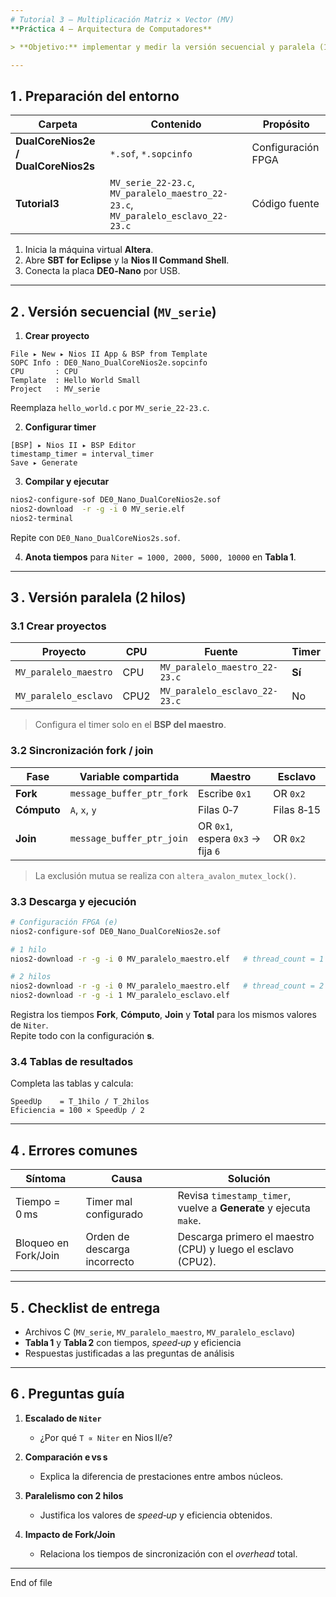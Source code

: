 ```yaml
---
# Tutorial 3 – Multiplicación Matriz × Vector (MV)  
**Práctica 4 – Arquitectura de Computadores**

> **Objetivo:** implementar y medir la versión secuencial y paralela (1 hilo y 2 hilos) del algoritmo `y = A × x` en los multiprocesadores **DualCore Nios II/e** y **DualCore Nios II/s**, calcular *speed‑up* y eficiencia, y analizar los resultados.

---
```


## 1 . Preparación del entorno

| Carpeta | Contenido | Propósito |
|---------|-----------|-----------|
| **DualCoreNios2e / DualCoreNios2s** | `*.sof`, `*.sopcinfo` | Configuración FPGA |
| **Tutorial3** | `MV_serie_22-23.c`, `MV_paralelo_maestro_22-23.c`, `MV_paralelo_esclavo_22-23.c` | Código fuente |

1. Inicia la máquina virtual **Altera**.  
2. Abre **SBT for Eclipse** y la **Nios II Command Shell**.  
3. Conecta la placa **DE0‑Nano** por USB.

---

## 2 . Versión secuencial (`MV_serie`)

1. **Crear proyecto**

```text
File ▸ New ▸ Nios II App & BSP from Template
SOPC Info : DE0_Nano_DualCoreNios2e.sopcinfo
CPU       : CPU
Template  : Hello World Small
Project   : MV_serie
```
Reemplaza `hello_world.c` por `MV_serie_22-23.c`.

2. **Configurar timer**

```text
[BSP] ▸ Nios II ▸ BSP Editor
timestamp_timer = interval_timer
Save ▸ Generate
```

3. **Compilar y ejecutar**

```bash
nios2-configure-sof DE0_Nano_DualCoreNios2e.sof
nios2-download  -r -g -i 0 MV_serie.elf
nios2-terminal
```

Repite con `DE0_Nano_DualCoreNios2s.sof`.

4. **Anota tiempos** para `Niter = 1000, 2000, 5000, 10000` en **Tabla 1**.

---

## 3 . Versión paralela (2 hilos)

### 3.1 Crear proyectos

| Proyecto | CPU | Fuente | Timer |
|----------|-----|--------|-------|
| `MV_paralelo_maestro` | CPU  | `MV_paralelo_maestro_22-23.c` | **Sí** |
| `MV_paralelo_esclavo` | CPU2 | `MV_paralelo_esclavo_22-23.c` | No |

> Configura el timer solo en el **BSP del maestro**.

### 3.2 Sincronización fork / join

| Fase  | Variable compartida | Maestro | Esclavo |
|-------|---------------------|---------|---------|
| **Fork**  | `message_buffer_ptr_fork` | Escribe `0x1` | OR `0x2` |
| **Cómputo** | `A`, `x`, `y`           | Filas 0‑7 | Filas 8‑15 |
| **Join**  | `message_buffer_ptr_join` | OR `0x1`, espera `0x3` → fija `6` | OR `0x2` |

> La exclusión mutua se realiza con `altera_avalon_mutex_lock()`.

### 3.3 Descarga y ejecución

```bash
# Configuración FPGA (e)
nios2-configure-sof DE0_Nano_DualCoreNios2e.sof

# 1 hilo
nios2-download -r -g -i 0 MV_paralelo_maestro.elf   # thread_count = 1

# 2 hilos
nios2-download -r -g -i 0 MV_paralelo_maestro.elf   # thread_count = 2
nios2-download -r -g -i 1 MV_paralelo_esclavo.elf
```

Registra los tiempos **Fork**, **Cómputo**, **Join** y **Total** para los mismos valores de `Niter`.  
Repite todo con la configuración **s**.

### 3.4 Tablas de resultados

Completa las tablas y calcula:

```text
SpeedUp    = T_1hilo / T_2hilos
Eficiencia = 100 × SpeedUp / 2
```

---

## 4 . Errores comunes

| Síntoma | Causa | Solución |
|---------|-------|----------|
| Tiempo = 0 ms | Timer mal configurado | Revisa `timestamp_timer`, vuelve a **Generate** y ejecuta `make`. |
| Bloqueo en Fork/Join | Orden de descarga incorrecto | Descarga primero el maestro (CPU) y luego el esclavo (CPU2). |

---

## 5 . Checklist de entrega

- Archivos C (`MV_serie`, `MV_paralelo_maestro`, `MV_paralelo_esclavo`)  
- **Tabla 1** y **Tabla 2** con tiempos, *speed‑up* y eficiencia  
- Respuestas justificadas a las preguntas de análisis  

---

## 6 . Preguntas guía

1. **Escalado de `Niter`**  
   - ¿Por qué `T ∝ Niter` en Nios II/e?

2. **Comparación e vs s**  
   - Explica la diferencia de prestaciones entre ambos núcleos.

3. **Paralelismo con 2 hilos**  
   - Justifica los valores de *speed‑up* y eficiencia obtenidos.

4. **Impacto de Fork/Join**  
   - Relaciona los tiempos de sincronización con el *overhead* total.

---

End of file
